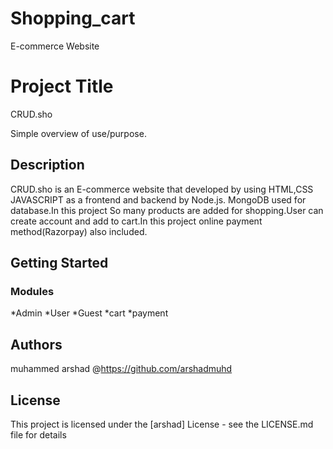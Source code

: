 # Shopping_cart
E-commerce Website
# Project Title
CRUD.sho

Simple overview of use/purpose.

## Description

CRUD.sho is an E-commerce website that developed by using HTML,CSS JAVASCRIPT as a frontend and backend by Node.js. MongoDB used for database.In this project So many products are added for shopping.User can create account and add to cart.In this project online payment method(Razorpay) also included. 

## Getting Started

### Modules

*Admin
*User
*Guest
*cart
*payment



## Authors

muhammed arshad
@https://github.com/arshadmuhd


## License

This project is licensed under the [arshad] License - see the LICENSE.md file for details


